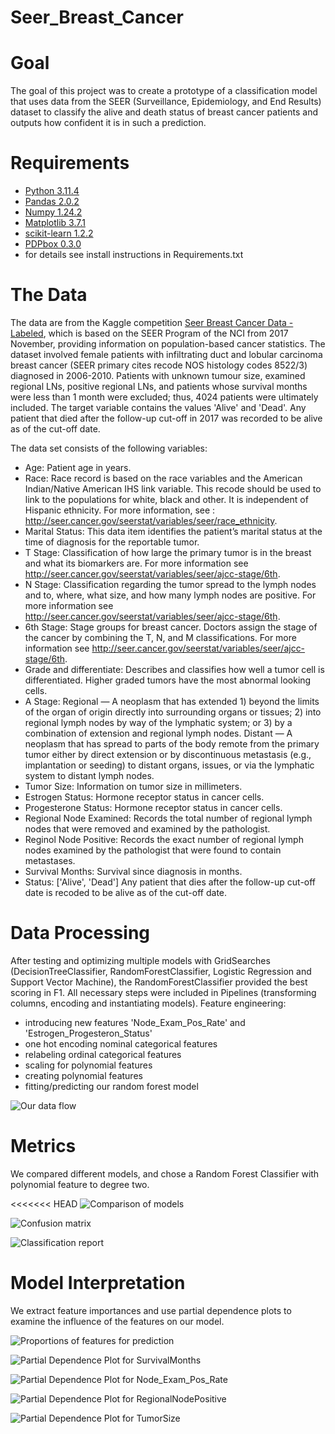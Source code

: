 # Seer_Breast_Cancer

# Goal
The goal of this project was to create a prototype of a classification model that uses data from the SEER (Surveillance, Epidemiology, and End Results) dataset to classify the alive and death status of breast cancer patients and outputs how confident it is in such a prediction.


# Requirements
* [Python 3.11.4](https://www.python.org/downloads/release/python-3114/)
* [Pandas 2.0.2](https://pandas.pydata.org/)
* [Numpy 1.24.2](https://numpy.org/)
* [Matplotlib 3.7.1](https://matplotlib.org/stable/index.html)
* [scikit-learn 1.2.2](https://scikit-learn.org/stable/)
* [PDPbox 0.3.0](https://pdpbox.readthedocs.io/en/latest/)
* for details see install instructions in Requirements.txt


# The Data
The data are from the Kaggle competition [Seer Breast Cancer Data - Labeled]([https://link-url-here.org](https://www.kaggle.com/datasets/reihanenamdari/breast-cancer)), which is based on the SEER Program of the NCI from 2017 November, providing information on population-based cancer statistics. The dataset involved female patients with infiltrating duct and lobular carcinoma breast cancer (SEER primary cites recode NOS histology codes 8522/3) diagnosed in 2006-2010. Patients with unknown tumour size, examined regional LNs, positive regional LNs, and patients whose survival months were less than 1 month were excluded; thus, 4024 patients were ultimately included.
The target variable contains the values 'Alive' and 'Dead'. Any patient that died after the follow-up cut-off in 2017 was recorded to be alive as of the cut-off date. 

The data set consists of the following variables:

* Age: Patient age in years.
* Race: Race record is based on the race variables and the American Indian/Native American IHS link variable. This recode should be used to link to the populations for white, black and other. It is independent of Hispanic ethnicity. For more information, see : http://seer.cancer.gov/seerstat/variables/seer/race_ethnicity.
* Marital Status: This data item identifies the patient’s marital status at the time of diagnosis for the reportable tumor.
* T Stage: Classification of how large the primary tumor is in the breast and what its biomarkers are. For more information see http://seer.cancer.gov/seerstat/variables/seer/ajcc-stage/6th.
* N Stage: Classification regarding the tumor spread to the lymph nodes and to, where, what size, and how many lymph nodes are positive. For more information see http://seer.cancer.gov/seerstat/variables/seer/ajcc-stage/6th.
* 6th Stage: Stage groups for breast cancer. Doctors assign the stage of the cancer by combining the T, N, and M classifications. For more information see http://seer.cancer.gov/seerstat/variables/seer/ajcc-stage/6th.
* Grade and differentiate: Describes and classifies how well a tumor cell is differentiated. Higher graded tumors have the most abnormal looking cells.
* A Stage: Regional — A neoplasm that has extended 1) beyond the limits of the organ of origin directly into surrounding organs or tissues; 2) into regional lymph nodes by way of the lymphatic system; or 3) by a combination of extension and regional lymph nodes. 
Distant — A neoplasm that has spread to parts of the body remote from the primary tumor either by direct extension or by discontinuous metastasis (e.g., implantation or seeding) to distant organs, issues, or via the lymphatic system to distant lymph nodes.
* Tumor Size: Information on tumor size in millimeters.
* Estrogen Status: Hormone receptor status in cancer cells.
* Progesterone Status: Hormone receptor status in cancer cells.
* Regional Node Examined: Records the total number of regional lymph nodes that were removed and examined by the pathologist.
* Reginol Node Positive: Records the exact number of regional lymph nodes examined by the pathologist that were found to contain metastases. 
* Survival Months: Survival since diagnosis in months.
* Status: ['Alive', 'Dead'] Any patient that dies after the follow-up cut-off date is recoded to be alive as of the cut-off date.


# Data Processing
After testing and optimizing multiple models with GridSearches (DecisionTreeClassifier, RandomForestClassifier, Logistic Regression and Support Vector Machine), the RandomForestClassifier provided the best scoring in F1.
All necessary steps were included in Pipelines (transforming columns, encoding and instantiating models).
Feature engineering:
*  introducing new features 'Node_Exam_Pos_Rate' and 'Estrogen_Progesteron_Status'
*  one hot encoding nominal categorical features
*  relabeling ordinal categorical features
*  scaling for polynomial features
*  creating polynomial features
*  fitting/predicting our random forest model

![Our data flow](graphs/pipeline.png)

# Metrics
We compared different models, and chose a Random Forest Classifier with polynomial feature to degree two. 

<<<<<<< HEAD
![Comparison of models](graphs/Vergleich_der_Modelle.png)

![Confusion matrix](graphs/confusion_matrix.png)

![Classification report](graphs/classification_report.png)
  
# Model Interpretation
We extract feature importances and use partial dependence plots to examine the influence of the features on our model.

![Proportions of features for prediction](graphs/feature_importances.png)

![Partial Dependence Plot for SurvivalMonths](graphs/pdp_survivalmonths.png)

![Partial Dependence Plot for Node_Exam_Pos_Rate](graphs/pdp_node_exam_pos_rate.png)

![Partial Dependence Plot for RegionalNodePositive](graphs/pdp_regionalnodepositive.png)

![Partial Dependence Plot for TumorSize](graphs/pdp_tumor_size.png)
